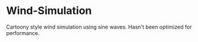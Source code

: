 # Wind-Simulation
Cartoony style wind simulation using sine waves. Hasn't been optimized for performance.
